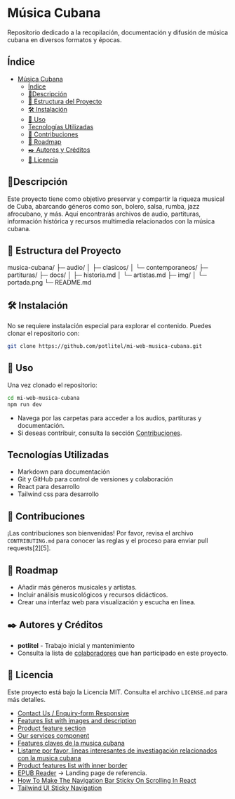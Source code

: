 # Música Cubana

Repositorio dedicado a la recopilación, documentación y difusión de música cubana en diversos formatos y épocas.

## Índice

- [Música Cubana](#música-cubana)
  - [Índice](#índice)
  - [🚦Descripción](#descripción)
  - [📂 Estructura del Proyecto](#-estructura-del-proyecto)
  - [🛠️ Instalación](#️-instalación)
  - [🚀 Uso](#-uso)
  - [Tecnologías Utilizadas](#tecnologías-utilizadas)
  - [🤝 Contribuciones](#-contribuciones)
  - [🏃 Roadmap](#-roadmap)
  - [✒️ Autores y Créditos](#️-autores-y-créditos)
  - [📄 Licencia](#-licencia)

## 🚦Descripción

Este proyecto tiene como objetivo preservar y compartir la riqueza musical de Cuba, abarcando géneros como son, bolero, salsa, rumba, jazz afrocubano, y más. Aquí encontrarás archivos de audio, partituras, información histórica y recursos multimedia relacionados con la música cubana.

## 📂 Estructura del Proyecto

musica-cubana/
├─ audio/
│ ├─ clasicos/
│ └─ contemporaneos/
├─ partituras/
├─ docs/
│ ├─ historia.md
│ └─ artistas.md
├─ img/
│ └─ portada.png
└─ README.md


## 🛠️ Instalación

No se requiere instalación especial para explorar el contenido. Puedes clonar el repositorio con:

```bash
git clone https://github.com/potlitel/mi-web-musica-cubana.git
```

## 🚀 Uso

Una vez clonado el repositorio:

```bash
cd mi-web-musica-cubana
npm run dev
```

- Navega por las carpetas para acceder a los audios, partituras y documentación.
- Si deseas contribuir, consulta la sección [Contribuciones](#contribuciones).

## Tecnologías Utilizadas

- Markdown para documentación
- Git y GitHub para control de versiones y colaboración
- React para desarrollo
- Tailwind css para desarrollo

## 🤝 Contribuciones

¡Las contribuciones son bienvenidas! Por favor, revisa el archivo `CONTRIBUTING.md` para conocer las reglas y el proceso para enviar pull requests[2][5].

## 🏃 Roadmap

- Añadir más géneros musicales y artistas.
- Incluir análisis musicológicos y recursos didácticos.
- Crear una interfaz web para visualización y escucha en línea.

## ✒️ Autores y Créditos

- **potlitel** - Trabajo inicial y mantenimiento
- Consulta la lista de [colaboradores](https://github.com/potlitel/mi-web-musica-cubana/graphs/contributors) que han participado en este proyecto.

## 📄 Licencia

Este proyecto está bajo la Licencia MIT. Consulta el archivo `LICENSE.md` para más detalles.



- [Contact Us / Enquiry-form Responsive](https://tailwindflex.com/@kuldeep541/contact-us-enquiry-form-responsive)
- [Features list with images and description](https://tailwindflex.com/@noah/features-list-with-images-and-description)
- [Product feature section](https://tailwindflex.com/@anonymous/product-feature-section)
- [Our services component](https://tailwindflex.com/@kris-showen/our-services-component)
- [Features claves de la musica cubana](https://www.perplexity.ai/search/features-claves-de-la-musica-c-sHzFO.ClQvuhJ7Qj0n77iQ)
- [Listame por favor, lineas interesantes de investiagación relacionados con la musica cubana](https://www.perplexity.ai/search/listame-por-favor-temas-intere-HSNwJ2MzQNuSQHZ7VoonAg)
- [Product features list with inner border](https://tailwindflex.com/@limaa-m/product-features-list-with-inner-border)
- [EPUB Reader](https://icecreamapps.com/es/Ebook-Reader/) -> Landing page de referencia.
- [How To Make The Navigation Bar Sticky On Scrolling In React](https://chesteralan.medium.com/how-to-make-the-navigation-bar-sticky-on-scrolling-in-react-a7ee629fe30c)
- [Tailwind UI Sticky Navigation](https://tailkits.com/blog/tailwind-ui-sticky-navigation/)